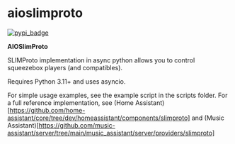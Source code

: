 aioslimproto
==================================

[![pypi_badge](https://img.shields.io/pypi/v/aioslimproto.svg)](https://pypi.python.org/pypi/aioslimproto)

**AIOSlimProto**


SLIMProto implementation in async python allows you to control squeezebox players (and compatibles).

Requires Python 3.11+ and uses asyncio.

For simple usage examples, see the example script in the scripts folder.
For a full reference implementation, see (Home Assistant)[https://github.com/home-assistant/core/tree/dev/homeassistant/components/slimproto] and (Music Assistant)[https://github.com/music-assistant/server/tree/main/music_assistant/server/providers/slimproto]
 
